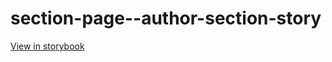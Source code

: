 # section-page--author-section-story

[View in storybook](https://raw.githack.com/Independent-Digital-News-and-Media-Ltd/standard-pwamp-sb/PR-947-sb/index.html?path=/story/section-page--author-section-story)
